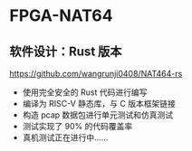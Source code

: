 # FPGA-NAT64

## 软件设计：Rust 版本

https://github.com/wangrunji0408/NAT464-rs

* 使用完全安全的 Rust 代码进行编写
* 编译为 RISC-V 静态库，与 C 版本框架链接
* 构造 pcap 数据包进行单元测试和仿真测试
* 测试实现了 90% 的代码覆盖率
* 真机测试正在进行中……

